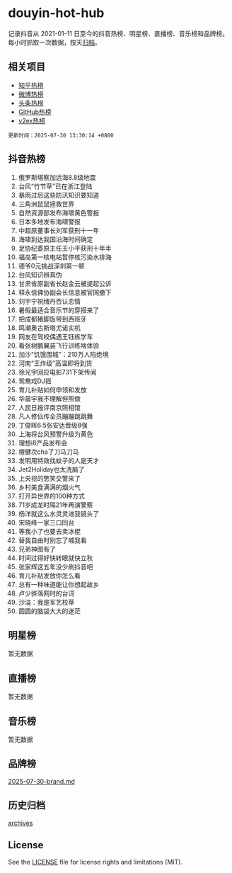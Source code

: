 # douyin-hot-hub

记录抖音从 2021-01-11 日至今的抖音热榜、明星榜、直播榜、音乐榜和品牌榜。每小时抓取一次数据，按天[归档](archives)。

## 相关项目

- [知乎热榜](https://github.com/lonnyzhang423/zhihu-hot-hub)
- [微博热榜](https://github.com/lonnyzhang423/weibo-hot-hub)
- [头条热榜](https://github.com/lonnyzhang423/toutiao-hot-hub)
- [GitHub热榜](https://github.com/lonnyzhang423/github-hot-hub)
- [v2ex热榜](https://github.com/lonnyzhang423/v2ex-hot-hub)


`更新时间：2025-07-30 13:30:14 +0800`

## 抖音热榜

1. 俄罗斯堪察加远海8.8级地震
1. 台风“竹节草”已在浙江登陆
1. 暴雨过后这些防汛知识要知道
1. 三角洲鼠鼠拯救世界
1. 自然资源部发布海啸黄色警报
1. 日本多地发布海啸警报
1. 中超原董事长刘军获刑十一年
1. 海啸到达我国沿海时间确定
1. 足协纪委原主任王小平获刑十年半
1. 福岛第一核电站暂停核污染水排海
1. 德爷0元挑战深圳第一顿
1. 台风知识辨真伪
1. 甘肃省原副省长赵金云被提起公诉
1. 释永信佛协副会长信息被官网撤下
1. 刘宇宁祝绪丹否认恋情
1. 暑假最适合音乐节的穿搭来了
1. 把成都猪脚饭带到西班牙
1. 鸣潮奥古斯塔尤诺实机
1. 网友在驾校偶遇王钰栋学车
1. 看张树鹏翼装飞行训练啥体验
1. 加沙“饥饿围城”：210万人陷绝境
1. 河南“王炸级”高温即将到货
1. 徐光宇回应电影731下架传闻
1. 鸳鸯戏DJ摇
1. 育儿补贴如何申领和发放
1. 华晨宇我不理解但照做
1. 人民日报评南京照相馆
1. 凡人修仙传全员蹦蹦跳跳舞
1. 丁俊晖6:5张安达晋级8强
1. 上海将台风预警升级为黄色
1. 理想i8产品发布会
1. 檀健次cha了刀马刀马
1. 发明用特效找蚊子的人是天才
1. Jet2Holiday也太洗脑了
1. 上央视的憋笑交警来了
1. 乡村美食满满的烟火气
1. 打开异世界的100种方式
1. 71岁成龙时隔21年再演警察
1. 杨洋就这么水灵灵进我镜头了
1. 宋晓峰一家三口同台
1. 等我小了也要去卖冰棍
1. 替我自由时别忘了喊我看
1. 兄弟神图有了
1. 时间过得好快转眼就快立秋
1. 张家辉这五年没少刷抖音吧
1. 育儿补贴发放你怎么看
1. 总有一种味道能让你想起故乡
1. 卢少骅落网时的台词
1. 沙溢：我是军艺校草
1. 圆圆的脑袋大大的迷茫

## 明星榜

暂无数据

## 直播榜

暂无数据

## 音乐榜

暂无数据

## 品牌榜

[2025-07-30-brand.md](archives/2025-07-30-brand.md)

## 历史归档

[archives](archives)

## License

See the [LICENSE](LICENSE) file for license rights and limitations (MIT).
